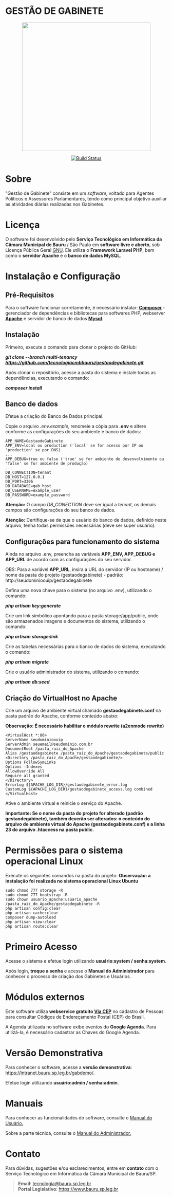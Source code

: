 # GESTÃO DE GABINETE

<p align="center"><img src="https://github.com/tecnologiacmbbauru/gestaodegabinete/blob/main/public/utils/gab-git.png" width="400"></p>

<p align="center">
    <a href="https://travis-ci.org/laravel/framework"><img src="https://travis-ci.org/laravel/framework.svg" alt="Build Status"></a>
</p>

# Sobre

"Gestão de Gabinete" consiste em um <i>software</i>, voltado para Agentes Políticos e Assessores Parlamentares, tendo como principal objetivo auxiliar as atividades diárias realizadas nos Gabinetes.

# Licença
O software foi desenvolvido pelo **Serviço Tecnológico em Informática da Câmara Municipal de Bauru** / São Paulo em **software livre e aberto**, sob Licença Pública Geral [GNU](http://www.gnu.org/licenses/).
Ele utiliza o **Framework Laravel PHP**, bem como o **servidor Apache** e o **banco de dados MySQL**.

# Instalação e Configuração

## Pré-Requisitos 
Para o software funcionar corretamente, é necessário instalar: **[Composer](https://getcomposer.org/)** - gerenciador de dependências e bibliotecas para softwares PHP, webserver **[Apache](https://www.apache.org/)** e servidor de banco de dados **[Mysql](https://www.mysql.com/)**. 

## Instalação
Primeiro, execute o comando para clonar o projeto do GitHub:

**_git clone --branch multi-tenancy https://github.com/tecnologiacmbbauru/gestaodegabinete.git_**

Após clonar o repositório, acesse a pasta do sistema e instale todas as dependências, executando o comando:

**_composer install_**

## Banco de dados
Efetue a criação do Banco de Dados principal.

Copie o arquivo _.env.example_, renomeie a cópia para **.env** e altere conforme as configurações do seu ambiente e banco de dados:

```
APP_NAME=GestaodeGabinete
APP_ENV=local ou production ('local' se for acesso por IP ou 'production' se por DNS)
...
APP_DEBUG=true ou false ('true' se for ambiente de desenvolvimento ou 'false' se for ambiente de produção)
...
DB_CONNECTION=tenant
DB_HOST=127.0.0.1
DB_PORT=3306
DB_DATABASE=gab_host
DB_USERNAME=example_user
DB_PASSWORD=example_password
```

**Atenção:** O campo _DB_CONECTION_ deve ser igual a _tenant_, os demais campos são configurações do seu banco de dados.

**Atenção:** Certifique-se de que o usuário do banco de dados, definido neste arquivo, tenha todas permissões necessárias (deve ser super usuário).


## Configurações para funcionamento do sistema

Ainda no arquivo .env, preencha as variáveis **APP_ENV, APP_DEBUG e APP_URL** de acordo com as configurações do seu servidor.

OBS: Para a variável **APP_URL**, insira a URL do servidor (IP ou hostname) / nome da pasta do projeto (gestaodegabinete) - padrão: http://seudominioouip/gestaodegabinete

 Defina uma nova chave para o sistema (no arquivo .env), utilizando o comando:

 **_php artisan key:generate_**

Crie um link simbólico apontando para a pasta storage/app/public, onde são armazenados imagens e documentos do sistema, utilizando o comando:

**_php artisan storage:link_**

Crie as tabelas necessárias para o banco de dados do sistema, executando o comando:

**_php artisan migrate_**

Crie o usuário administrador do sistema, utilizando o comando:

**_php artisan db:seed_**


## Criação do VirtualHost no Apache
Crie um arquivo de ambiente virtual chamado **gestaodegabinete.conf** na pasta padrão do Apache, conforme conteúdo abaixo:

**Observação: É necessário habilitar o módulo rewrite (a2enmode rewrite)**

```
<VirtualHost *:80>
ServerName seudominioouip
ServerAdmin seuemail@seudominio.com.br
DocumentRoot /pasta_raiz_do_Apache
Alias /gestaodegabinete /pasta_raiz_do_Apache/gestaodegabinete/public
<Directory /pasta_raiz_do_Apache/gestaodegabinete/>
Options FollowSymLinks
Options -Indexes
AllowOverride All
Require all granted
</Directory>
ErrorLog ${APACHE_LOG_DIR}/gestaodegabinete_error.log
CustomLog ${APACHE_LOG_DIR}/gestaodegabinete_access.log combined
</VirtualHost>
```

Ative o ambiente virtual e reinicie o serviço do Apache.

**Importante: Se o nome da pasta do projeto for alterado (padrão gestaodegabinete), também deverão ser alterados: o conteúdo do arquivo de ambiente virtual do Apache (gestaodegabinete.conf) e a linha 23 do arquivo .htaccess na pasta public.**

# Permissões para o sistema operacional Linux
Execute os seguintes comandos na pasta do projeto:
**Observação: a instalação foi realizada no sistema operacional Linux Ubuntu**

```
sudo chmod 777 storage -R   
sudo chmod 777 bootstrap -R
sudo chown usuario_apache:usuario_apache /pasta_raiz_do_Apache/gestaodegabinete -R
php artisan config:clear
php artisan cache:clear
composer dump-autoload
php artisan view:clear
php artisan route:clear
```

# Primeiro Acesso 
Acesse o sistema e efetue login utilizando **usuário:system / senha:system**. 

Após login, **troque a senha** e acesse o **Manual do Administrador** para conhecer o processo de criação dos Gabinetes e Usuários.


# Módulos externos
Este software utiliza **webservice gratuito <a href="https://viacep.com.br/">Via CEP</a>** no cadastro de Pessoas para consultar Códigos de Endereçamento Postal (CEP) do Brasil.

A Agenda utilizada no software exibe eventos do **Google Agenda**. Para utilizá-la, é necessário cadastrar as Chaves do Google Agenda.

# Versão Demonstrativa
Para conhecer o software, acesse a **versão demonstrativa**: https://intranet.bauru.sp.leg.br/gabdemo/.

Efetue login utilizando **usuário:admin / senha:admin**.

# Manuais
Para conhecer as funcionalidades do software, consulte o [Manual do Usuário.](https://github.com/tecnologiacmbbauru/gestaodegabinete/blob/multi-tenancy/public/utils/Manual_do_Usuario.pdf)

Sobre a parte técnica, consulte o [Manual do Administrador.](https://github.com/tecnologiacmbbauru/gestaodegabinete/blob/multi-tenancy/public/utils/Manual_do_Administrador.pdf)

# Contato
Para dúvidas, sugestões e/ou esclarecimentos, entre em **contato** com o Serviço Tecnológico em Informática da Câmara Municipal de Bauru/SP.


>**Email**: tecnologia@bauru.sp.leg.br  
>**Portal Legislativo**: https://www.bauru.sp.leg.br

